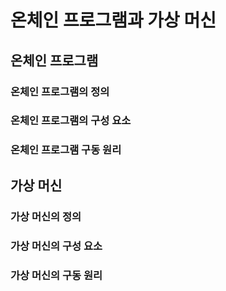 # 온체인 프로그램과 가상 머신
## 온체인 프로그램
### 온체인 프로그램의 정의
### 온체인 프로그램의 구성 요소
### 온체인 프로그램 구동 원리

## 가상 머신
### 가상 머신의 정의
### 가상 머신의 구성 요소
### 가상 머신의 구동 원리
